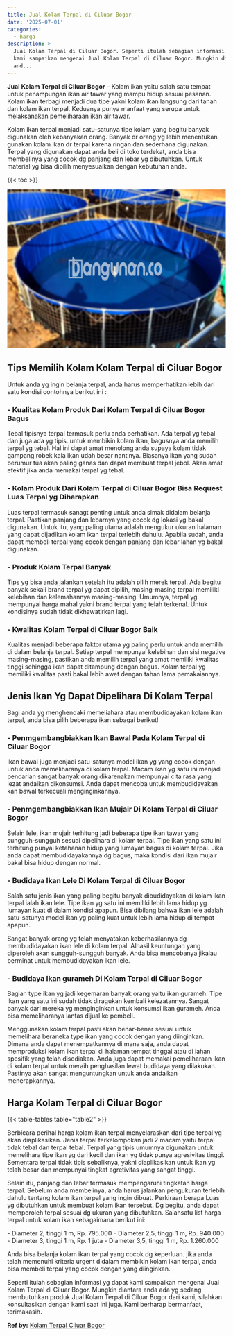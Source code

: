 ```yaml
---
title: Jual Kolam Terpal di Ciluar Bogor
date: '2025-07-01'
categories:
  - harga
description: >-
  Jual Kolam Terpal di Ciluar Bogor. Seperti itulah sebagian informasi yg dapat
  kami sampaikan mengenai Jual Kolam Terpal di Ciluar Bogor. Mungkin diantara
  and...
---
```


**Jual Kolam Terpal di Ciluar Bogor** – Kolam ikan yaitu salah satu tempat untuk penampungan ikan air tawar yang mampu hidup sesuai pesanan. Kolam ikan terbagi menjadi dua tipe yakni kolam ikan langsung dari tanah dan kolam ikan terpal. Keduanya punya manfaat yang serupa untuk melaksanakan pemeliharaan ikan air tawar.

Kolam ikan terpal menjadi satu-satunya tipe kolam yang begitu banyak digunakan oleh kebanyakan orang. Banyak dr orang yg lebih menentukan gunakan kolam ikan dr terpal karena ringan dan sederhana digunakan. Terpal yang digunakan dapat anda beli di toko terdekat, anda bisa membelinya yang cocok dg panjang dan lebar yg dibutuhkan. Untuk material yg bisa dipilih menyesuaikan dengan kebutuhan anda.

{{< toc >}}

![Jual Kolam Terpal di Ciluar Bogor](/images/jual-kolam-terpal-03.png)

## Tips Memilih Kolam Kolam Terpal di Ciluar Bogor

Untuk anda yg ingin belanja terpal, anda harus memperhatikan lebih dari satu kondisi contohnya berikut ini :

### \- Kualitas Kolam Produk Dari Kolam Terpal di Ciluar Bogor Bagus

Tebal tipisnya terpal termasuk perlu anda perhatikan. Ada terpal yg tebal dan juga ada yg tipis. untuk membikin kolam ikan, bagusnya anda memilih terpal yg tebal. Hal ini dapat amat menolong anda supaya kolam tidak gampang robek kala ikan udah besar nantinya. Biasanya ikan yang sudah berumur tua akan paling ganas dan dapat membuat terpal jebol. Akan amat efektif jika anda memakai terpal yg tebal.

### \- Kolam Produk Dari Kolam Terpal di Ciluar Bogor Bisa Request Luas Terpal yg Diharapkan

Luas terpal termasuk sanagt penting untuk anda simak didalam belanja terpal. Pastikan panjang dan lebarnya yang cocok dg lokasi yg bakal digunakan. Untuk itu, yang paling utama adalah mengukur ukuran halaman yang dapat dijadikan kolam ikan terpal terlebih dahulu. Apabila sudah, anda dapat membeli terpal yang cocok dengan panjang dan lebar lahan yg bakal digunakan.

### \- Produk Kolam Terpal Banyak

Tips yg bisa anda jalankan setelah itu adalah pilih merek terpal. Ada begitu banyak sekali brand terpal yg dapat dipilih, masing-masing terpal memiliki kelebihan dan kelemahannya masing-masing. Umumnya, terpal yg mempunyai harga mahal yakni brand terpal yang telah terkenal. Untuk kondisinya sudah tidak dikhawatirkan lagi.

### \- Kwalitas Kolam Terpal di Ciluar Bogor Baik

Kualitas menjadi beberapa faktor utama yg paling perlu untuk anda memilih di dalam belanja terpal. Setiap terpal mempunyai kelebihan dan sisi negative masing-masing, pastikan anda memilih terpal yang amat memiliki kwalitas tinggi sehingga ikan dapat ditampung dengan bagus. Kolam terpal yg memiliki kwalitas pasti bakal lebih awet dengan tahan lama pemakaiannya.

## Jenis Ikan Yg Dapat Dipelihara Di Kolam Terpal

Bagi anda yg menghendaki memeliahara atau membudidayakan kolam ikan terpal, anda bisa pilih beberapa ikan sebagai berikut!

### \- Penmgembangbiakkan Ikan Bawal Pada Kolam Terpal di Ciluar Bogor

Ikan bawal juga menjadi satu-satunya model ikan yg yang cocok dengan untuk anda memeliharanya di kolam terpal. Macam ikan yg satu ini menjadi pencarian sangat banyak orang dikarenakan mempunyai cita rasa yang lezat andaikan dikonsumsi. Anda dapat mencoba untuk membudidayakan kan bawal terkecuali menginginkannya.

### \- Penmgembangbiakkan Ikan Mujair Di Kolam Terpal di Ciluar Bogor

Selain lele, ikan mujair terhitung jadi beberapa tipe ikan tawar yang sungguh-sungguh sesuai dipelihara di kolam terpal. Tipe ikan yang satu ini terhitung punyai ketahanan hidup yang lumayan bagus di kolam terpal. Jika anda dapat membudidayakannya dg bagus, maka kondisi dari ikan mujair bakal bisa hidup dengan normal.

### \- Budidaya Ikan Lele Di Kolam Terpal di Ciluar Bogor

Salah satu jenis ikan yang paling begitu banyak dibudidayakan di kolam ikan terpal ialah ikan lele. Tipe ikan yg satu ini memiliki lebih lama hidup yg lumayan kuat di dalam kondisi apapun. Bisa dibilang bahwa ikan lele adalah satu-satunya model ikan yg paling kuat untuk lebih lama hidup di tempat apapun.

Sangat banyak orang yg telah menyatakan keberhasilannya dg membudidayakan ikan lele di kolam terpal. Alhasil keuntungan yang diperoleh akan sungguh-sungguh banyak. Anda bisa mencobanya jikalau berminat untuk membudidayakan ikan lele.

### \- Budidaya Ikan gurameh Di Kolam Terpal di Ciluar Bogor

Bagian type ikan yg jadi kegemaran banyak orang yaitu ikan gurameh. Tipe ikan yang satu ini sudah tidak diragukan kembali kelezatannya. Sangat banyak dari mereka yg menginginkan untuk konsumsi ikan gurameh. Anda bisa memeliharanya lantas dijual ke pembeli.

Menggunakan kolam terpal pasti akan benar-benar sesuai untuk memelihara beraneka type ikan yang cocok dengan yang diinginkan. Dimana anda dapat menempatkannya di mana saja, anda dapat memproduksi kolam ikan terpal di halaman tempat tinggal atau di lahan spesifik yang telah disediakan. Anda juga dapat memakai pemeliharaan ikan di kolam terpal untuk meraih penghasilan lewat budidaya yang dilakukan. Pastinya akan sangat menguntungkan untuk anda andaikan menerapkannya.

## Harga Kolam Terpal di Ciluar Bogor

{{< table-tables table="table2" >}}

Berbicara perihal harga kolam ikan terpal menyelaraskan dari tipe terpal yg akan diaplikasikan. Jenis terpal terkelompokan jadi 2 macam yaitu terpal tidak tebal dan terpal tebal. Terpal yang tipis umumnya digunakan untuk memelihara tipe ikan yg dari kecil dan ikan yg tidak punya agresivitas tinggi. Sementara terpal tidak tipis sebaliknya, yakni diaplikasikan untuk ikan yg telah besar dan mempunyai tingkat agretivitas yang sangat tinggi.

Selain itu, panjang dan lebar termasuk mempengaruhi tingkatan harga terpal. Sebelum anda membelinya, anda harus jalankan pengukuran terlebih dahulu tentang kolam ikan terpal yang ingin dibuat. Perkiraan berapa Luas yg dibutuhkan untuk membuat kolam ikan tersebut. Dg begitu, anda dapat memperoleh terpal sesuai dg ukuran yang dibutuhkan. Salahsatu list harga terpal untuk kolam ikan sebagaimana berikut ini:

\- Diameter 2, tinggi 1 m, Rp. 795.000 - Diameter 2,5, tinggi 1 m, Rp. 940.000 - Diameter 3, tinggi 1 m, Rp. 1 juta - Diameter 3,5, tinggi 1 m, Rp. 1.260.000

Anda bisa belanja kolam ikan terpal yang cocok dg keperluan. jika anda telah memenuhi kriteria urgent didalam membikin kolam ikan terpal, anda bisa membeli terpal yang cocok dengan yang diinginkan.

Seperti itulah sebagian informasi yg dapat kami sampaikan mengenai Jual Kolam Terpal di Ciluar Bogor. Mungkin diantara anda ada yg sedang membutuhkan produk Jual Kolam Terpal di Ciluar Bogor dari kami, silahkan konsultasikan dengan kami saat ini juga. Kami berharap bermanfaat, terimakasih.

**Ref by:** [Kolam Terpal Ciluar Bogor](https://id.wikipedia.org/wiki/Kolam)
